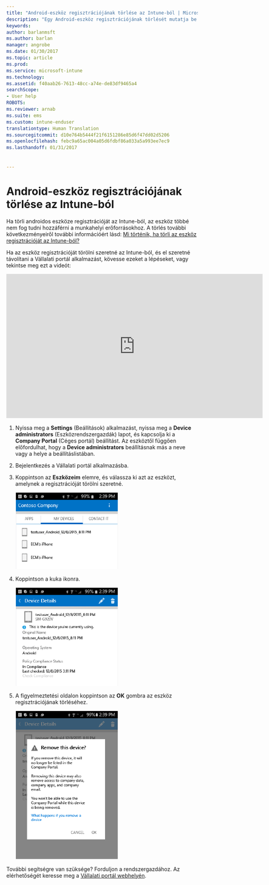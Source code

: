 ```yaml
---
title: "Android-eszköz regisztrációjának törlése az Intune-ból | Microsoft Docs"
description: "Egy Android-eszköz regisztrációjának törlését mutatja be az Intune-ból"
keywords: 
author: barlanmsft
ms.author: barlan
manager: angrobe
ms.date: 01/30/2017
ms.topic: article
ms.prod: 
ms.service: microsoft-intune
ms.technology: 
ms.assetid: f40aab26-7613-48cc-a74e-de83df9465a4
searchScope:
- User help
ROBOTS: 
ms.reviewer: arnab
ms.suite: ems
ms.custom: intune-enduser
translationtype: Human Translation
ms.sourcegitcommit: d10e764b5444f21f6151286e85d6f47dd02d5206
ms.openlocfilehash: febc9a65ac004a05d6fdbf86a033a5a993ee7ec9
ms.lasthandoff: 01/31/2017


---
```



# <a name="how-to-unenroll-your-android-device-from-intune"></a>Android-eszköz regisztrációjának törlése az Intune-ból

Ha törli androidos eszköze regisztrációját az Intune-ból, az eszköz többé nem fog tudni hozzáférni a munkahelyi erőforrásokhoz.  A törlés további következményeiről további információért lásd: [Mi történik, ha törli az eszköz regisztrációját az Intune-ból?](what-happens-if-you-unenroll-your-device-from-intune-android.md)

Ha az eszköz regisztrációját törölni szeretné az Intune-ból, és el szeretné távolítani a Vállalati portál alkalmazást, kövesse ezeket a lépéseket, vagy tekintse meg ezt a videót:

<iframe width="675" height="379" src="https://www.youtube.com/embed/K-Vi7lNfaMk" frameborder="0" allowfullscreen></iframe>

1. Nyissa meg a **Settings** (Beállítások) alkalmazást, nyissa meg a **Device administrators** (Eszközrendszergazdák) lapot, és kapcsolja ki a **Company Portal** (Céges portál) beállítást. Az eszköztől függően előfordulhat, hogy a **Device administrators** beállításnak más a neve vagy a helye a beállításlistában.

2.  Bejelentkezés a Vállalati portál alkalmazásba.

3.  Koppintson az **Eszközeim** elemre, és válassza ki azt az eszközt, amelynek a regisztrációját törölni szeretné.

    ![Válassza ki azt az eszközt, amelynek regisztrációját törölni szeretné.](./media/andr-1-my-devices-choose.png)

4.  Koppintson a kuka ikonra.

    ![Koppintson a kuka ikonra.](./media/andr-2-tap-trashcan.png)

5.  A figyelmeztetési oldalon koppintson az **OK** gombra az eszköz regisztrációjának törléséhez.

    ![Távolítsa el az eszközt.](./media/andr-3-warning-about-remove.png)

További segítségre van szüksége? Forduljon a rendszergazdához. Az elérhetőségét keresse meg a [Vállalati portál webhelyén](http://portal.manage.microsoft.com).

